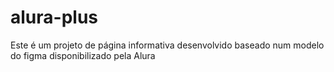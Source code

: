 # alura-plus
Este é um projeto de página informativa desenvolvido baseado num modelo do figma disponibilizado pela Alura
